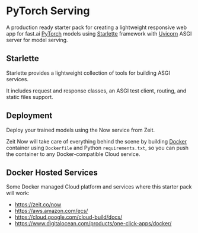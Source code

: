 # PyTorch Serving

A production ready starter pack for creating a lightweight responsive web app for fast.ai [PyTorch](https://pytorch.org/) models using [Starlette](https://www.starlette.io/) framework with [Uvicorn](https://www.uvicorn.org/) ASGI server for model serving.

## Starlette

Starlette provides a lightweight collection of tools for building ASGI services.

It includes request and response classes, an ASGI test client, routing, and static files support.

## Deployment

Deploy your trained models using the Now service from Zeit.

Zeit Now will take care of everything behind the scene by building [Docker](https://www.docker.com/) container using `Dockerfile` and Python `requirements.txt`, so you can push the container to any Docker-compatible Cloud service.

## Docker Hosted Services

Some Docker managed Cloud platform and services where this starter pack will work:

- https://zeit.co/now
- https://aws.amazon.com/ecs/
- https://cloud.google.com/cloud-build/docs/
- https://www.digitalocean.com/products/one-click-apps/docker/
